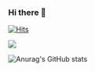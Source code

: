 ### Hi there 👋
[![Hits](https://hits.seeyoufarm.com/api/count/incr/badge.svg?url=https%3A%2F%2Fgithub.com%2Fdawn-sh&count_bg=%2379C83D&title_bg=%23555555&icon=&icon_color=%23E7E7E7&title=hits&edge_flat=false)](https://hits.seeyoufarm.com)

<a href="[버튼을 눌렀을 때 이동할 링크](https://velog.io/@tjdgus9773)" target="_blank"><img src="https://img.shields.io/badge/뱃지레이블-배경색?style=plastic&logo=velog&logoColor=#20C997"/></a>

![Anurag's GitHub stats](https://github-readme-stats.vercel.app/api?username=dawn-sh&show_icons=true&theme=transparent)

<!--
**dawn-sh/dawn-sh** is a ✨ _special_ ✨ repository because its `README.md` (this file) appears on your GitHub profile.

Here are some ideas to get you started:

- 🔭 I’m currently working on ...
- 🌱 I’m currently learning ...
- 👯 I’m looking to collaborate on ...
- 🤔 I’m looking for help with ...
- 💬 Ask me about ...
- 📫 How to reach me: ...
- 😄 Pronouns: ...
- ⚡ Fun fact: ...
-->
